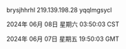 brysjhhrhl 219.139.198.28 yqqlmgsycl

2024年 06月 08日 星期六 03:50:03 CST

2024年 06月 07日 星期五 19:50:03 GMT
